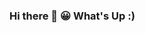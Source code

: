 ### Hi there 👋 😀 What's Up :)

<!--
**KingFisherSoft/KingfisherSoft** is a ✨ _special_ ✨ repository because its `README.md` (this file) appears on your GitHub profile.

Here are some ideas before you start:

- 🔭 I’m currently working on ...
- 🌱 I’m currently learning ...
- 👯 I’m looking to collaborate on ...
- 🤔 I’m looking for help with ...
- 💬 Ask me about ...
- 📫 How to reach me: ...
- 😄 Pronouns: ...
- ⚡ Fun fact: ...
-->
